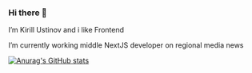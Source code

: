 ### Hi there 👋

<!--
**YKMman/YKMman** is a ✨ _special_ ✨ repository because its `README.md` (this file) appears on your GitHub profile.

Here are some ideas to get you started:

- 🔭 I’m currently working on ...
- 🌱 I’m currently learning ...
- 👯 I’m looking to collaborate on ...
- 🤔 I’m looking for help with ...
- 💬 Ask me about ...
- 📫 How to reach me: ...
- 😄 Pronouns: ...
- ⚡ Fun fact: ...
-->
I’m Kirill Ustinov and i like Frontend 

I’m currently working middle NextJS developer on regional media news

[![Anurag's GitHub stats](https://github-readme-stats.vercel.app/api/top-langs?username=YKMman&size_weight=0.3count_weight=0.3&show_icons=true&theme=radical)](https://github.com/anuraghazra/github-readme-stats)


